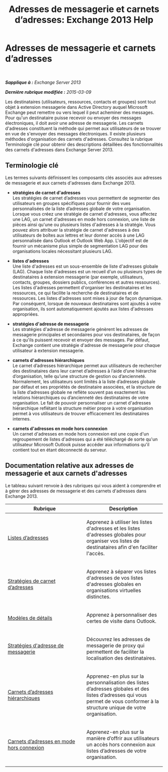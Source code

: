 ﻿---
title: 'Adresses de messagerie et carnets d’adresses: Exchange 2013 Help'
TOCTitle: Adresses de messagerie et carnets d’adresses
ms:assetid: b97d0f68-691a-42af-9a6c-4dcc37b28a42
ms:mtpsurl: https://technet.microsoft.com/fr-fr/library/JJ657488(v=EXCHG.150)
ms:contentKeyID: 50479061
ms.date: 04/24/2018
mtps_version: v=EXCHG.150
ms.translationtype: HT
---

# Adresses de messagerie et carnets d’adresses

 

_**Sapplique à :** Exchange Server 2013_

_**Dernière rubrique modifiée :** 2015-03-09_

Les destinataires (utilisateurs, ressources, contacts et groupes) sont tout objet à extension messagerie dans Active Directory auquel Microsoft Exchange peut remettre ou vers lequel il peut acheminer des messages. Pour qu'un destinataire puisse recevoir ou envoyer des messages électroniques, il doit avoir une adresse de messagerie. Les carnets d'adresses constituent la méthode qui permet aux utilisateurs de se trouver en vue de s'envoyer des messages électroniques. Il existe plusieurs méthodes d'organisation des carnets d'adresses. Consultez la rubrique Terminologie clé pour obtenir des descriptions détaillées des fonctionnalités des carnets d'adresses dans Exchange Server 2013.

## Terminologie clé

Les termes suivants définissent les composants clés associés aux adresses de messagerie et aux carnets d'adresses dans Exchange 2013.

  - **stratégies de carnet d'adresses**  
    Les stratégies de carnet d’adresses vous permettent de segmenter des utilisateurs en groupes spécifiques pour fournir des vues personnalisées de la liste d’adresses globale de votre organisation. Lorsque vous créez une stratégie de carnet d'adresses, vous affectez une LAG, un carnet d'adresses en mode hors connexion, une liste de pièces ainsi qu'une ou plusieurs listes d'adresses à la stratégie. Vous pouvez alors attribuer la stratégie de carnet d'adresses à des utilisateurs de boîtes aux lettres et leur donner accès à une LAG personnalisée dans Outlook et Outlook Web App. L'objectif est de fournir un mécanisme plus simple de segmentation LAG pour des organisations locales nécessitant plusieurs LAG.

<!-- end list -->

  - **listes d'adresses**  
    Une liste d'adresses est un sous-ensemble de liste d'adresses globale (LAG). Chaque liste d'adresses est un recueil d'un ou plusieurs types de destinataires à extension messagerie (par exemple, utilisateurs, contacts, groupes, dossiers publics, conférences et autres ressources). Les listes d'adresses permettent d'organiser les destinataires et les ressources, ce qui facilite la recherche de destinataires et de ressources. Les listes d'adresses sont mises à jour de façon dynamique. Par conséquent, lorsque de nouveaux destinataires sont ajoutés à votre organisation, ils sont automatiquement ajoutés aux listes d'adresses appropriées.

<!-- end list -->

  - **stratégies d'adresse de messagerie**  
    Les stratégies d'adresse de messagerie génèrent les adresses de messagerie principales et secondaires pour vos destinataires, de façon à ce qu'ils puissent recevoir et envoyer des messages. Par défaut, Exchange contient une stratégie d'adresse de messagerie pour chaque utilisateur à extension messagerie.

<!-- end list -->

  - **carnets d'adresses hiérarchiques**  
    Le carnet d’adresses hiérarchique permet aux utilisateurs de rechercher des destinataires dans leur carnet d’adresses à l’aide d’une hiérarchie d’organisation, telle qu’une structure de gestion ou d’ancienneté. Normalement, les utilisateurs sont limités à la liste d’adresses globale par défaut et ses propriétés de destinataire associées, et la structure de la liste d’adresses globale ne reflète souvent pas exactement les relations hiérarchiques ou d’ancienneté des destinataires de votre organisation. Le fait de pouvoir personnaliser un carnet d'adresses hiérarchique reflétant la structure métier propre à votre organisation permet à vos utilisateurs de trouver efficacement les destinataires internes.

<!-- end list -->

  - **carnets d'adresses en mode hors connexion**  
    Un carnet d'adresses en mode hors connexion est une copie d'un regroupement de listes d'adresses qui a été téléchargé de sorte qu'un utilisateur Microsoft Outlook puisse accéder aux informations qu'il contient tout en étant déconnecté du serveur.

## Documentation relative aux adresses de messagerie et aux carnets d'adresses

Le tableau suivant renvoie à des rubriques qui vous aident à comprendre et à gérer des adresses de messagerie et des carnets d'adresses dans Exchange 2013.


<table>
<colgroup>
<col style="width: 50%" />
<col style="width: 50%" />
</colgroup>
<thead>
<tr class="header">
<th>Rubrique</th>
<th>Description</th>
</tr>
</thead>
<tbody>
<tr class="odd">
<td><p><a href="https://docs.microsoft.com/fr-fr/exchange/address-books/address-lists/address-lists">Listes d’adresses</a></p></td>
<td><p>Apprenez à utiliser les listes d'adresses et les listes d'adresses globales pour organiser vos listes de destinataires afin d'en faciliter l'accès.</p></td>
</tr>
<tr class="even">
<td><p><a href="https://docs.microsoft.com/fr-fr/exchange/address-books/address-book-policies/address-book-policies">Stratégies de carnet d’adresses</a></p></td>
<td><p>Apprenez à séparer vos listes d'adresses de vos listes d'adresses globales en organisations virtuelles distinctes.</p></td>
</tr>
<tr class="odd">
<td><p><a href="details-templates-exchange-2013-help.md">Modèles de détails</a></p></td>
<td><p>Apprenez à personnaliser des certes de visite dans Outlook.</p></td>
</tr>
<tr class="even">
<td><p><a href="email-address-policies-exchange-2013-help.md">Stratégies d'adresse de messagerie</a></p></td>
<td><p>Découvrez les adresses de messagerie de proxy qui permettent de faciliter la localisation des destinataires.</p></td>
</tr>
<tr class="odd">
<td><p><a href="https://docs.microsoft.com/fr-fr/exchange/address-books/hierarchical-address-books/hierarchical-address-books">Carnets d’adresses hiérarchiques</a></p></td>
<td><p>Apprenez-en plus sur la personnalisation des listes d’adresses globales et des listes d’adresses qui vous permet de vous conformer à la structure unique de votre organisation.</p></td>
</tr>
<tr class="even">
<td><p><a href="offline-address-books-exchange-2013-help.md">Carnets d’adresses en mode hors connexion</a></p></td>
<td><p>Apprenez-en plus sur la manière d’offrir aux utilisateurs un accès hors connexion aux listes d’adresses de votre organisation.</p></td>
</tr>
</tbody>
</table>

